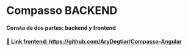<h1>Compasso BACKEND</h1>
<h4>Consta de dos partes: backend y frontend</h4>
<h4><a href="https://github.com/AryDegtiar/Compasso-Angular" target=_blank> 📂 Link frontend: https://github.com/AryDegtiar/Compasso-Angular <a><h4>
